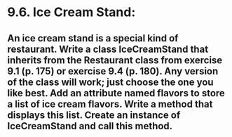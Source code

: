 # 9.6. Ice Cream Stand:
## An ice cream stand is a special kind of restaurant. Write a class IceCreamStand that inherits from the Restaurant class from exercise 9.1 (p. 175) or exercise 9.4 (p. 180). Any version of the class will work; just choose the one you like best. Add an attribute named flavors to store a list of ice cream flavors. Write a method that displays this list. Create an instance of IceCreamStand and call this method.
